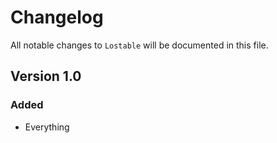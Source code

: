 # Changelog

All notable changes to `Lostable` will be documented in this file.

## Version 1.0

### Added
- Everything
